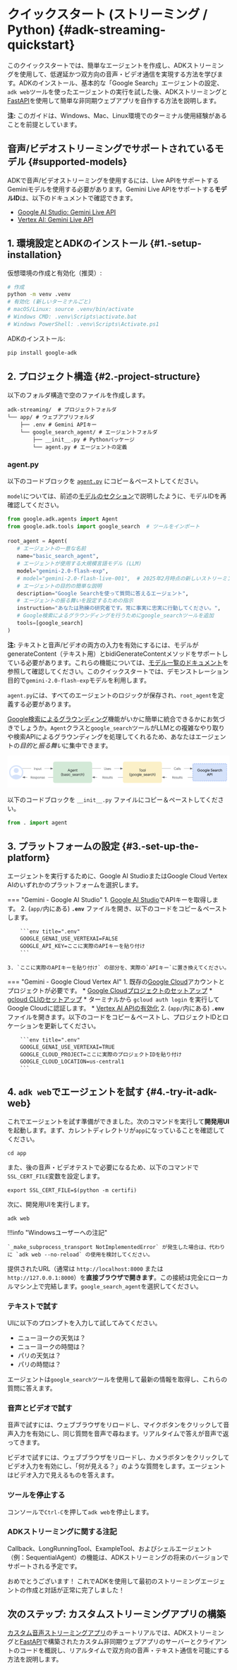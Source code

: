 # クイックスタート (ストリーミング / Python) {#adk-streaming-quickstart}

このクイックスタートでは、簡単なエージェントを作成し、ADKストリーミングを使用して、低遅延かつ双方向の音声・ビデオ通信を実現する方法を学びます。ADKのインストール、基本的な「Google Search」エージェントの設定、`adk web`ツールを使ったエージェントの実行を試した後、ADKストリーミングと[FastAPI](https://fastapi.tiangolo.com/)を使用して簡単な非同期ウェブアプリを自作する方法を説明します。

**注:** このガイドは、Windows、Mac、Linux環境でのターミナル使用経験があることを前提としています。

## 音声/ビデオストリーミングでサポートされているモデル {#supported-models}

ADKで音声/ビデオストリーミングを使用するには、Live APIをサポートするGeminiモデルを使用する必要があります。Gemini Live APIをサポートする**モデルID**は、以下のドキュメントで確認できます。

-   [Google AI Studio: Gemini Live API](https://ai.google.dev/gemini-api/docs/models#live-api)
-   [Vertex AI: Gemini Live API](https://cloud.google.com/vertex-ai/generative-ai/docs/live-api)

## 1. 環境設定とADKのインストール {#1.-setup-installation}

仮想環境の作成と有効化（推奨）:

```bash
# 作成
python -m venv .venv
# 有効化 (新しいターミナルごと)
# macOS/Linux: source .venv/bin/activate
# Windows CMD: .venv\Scripts\activate.bat
# Windows PowerShell: .venv\Scripts\Activate.ps1
```

ADKのインストール:

```bash
pip install google-adk
```

## 2. プロジェクト構造 {#2.-project-structure}

以下のフォルダ構造で空のファイルを作成します。

```console
adk-streaming/  # プロジェクトフォルダ
└── app/ # ウェブアプリフォルダ
    ├── .env # Gemini APIキー
    └── google_search_agent/ # エージェントフォルダ
        ├── __init__.py # Pythonパッケージ
        └── agent.py # エージェントの定義
```

### agent.py

以下のコードブロックを [`agent.py`](http://agent.py) にコピー＆ペーストしてください。

`model`については、前述の[モデルのセクション](#supported-models)で説明したように、モデルIDを再確認してください。

```py
from google.adk.agents import Agent
from google.adk.tools import google_search  # ツールをインポート

root_agent = Agent(
   # エージェントの一意な名前
   name="basic_search_agent",
   # エージェントが使用する大規模言語モデル (LLM)
   model="gemini-2.0-flash-exp",
   # model="gemini-2.0-flash-live-001",  # 2025年2月時点の新しいストリーミングモデルバージョン
   # エージェントの目的の簡単な説明
   description="Google Searchを使って質問に答えるエージェント",
   # エージェントの振る舞いを設定するための指示
   instruction="あなたは熟練の研究者です。常に事実に忠実に行動してください。",
   # Google検索によるグラウンディングを行うためにgoogle_searchツールを追加
   tools=[google_search]
)
```

**注:** テキストと音声/ビデオの両方の入力を有効にするには、モデルがgenerateContent（テキスト用）とbidiGenerateContentメソッドをサポートしている必要があります。これらの機能については、[モデル一覧のドキュメント](https://ai.google.dev/api/models#method:-models.list)を参照して確認してください。このクイックスタートでは、デモンストレーション目的で`gemini-2.0-flash-exp`モデルを利用します。

`agent.py`には、すべてのエージェントのロジックが保存され、`root_agent`を定義する必要があります。

[Google検索によるグラウンディング](https://ai.google.dev/gemini-api/docs/grounding?lang=python#configure-search)機能がいかに簡単に統合できるかにお気づきでしょうか。`Agent`クラスと`google_search`ツールがLLMとの複雑なやり取りや検索APIによるグラウンディングを処理してくれるため、あなたはエージェントの*目的*と*振る舞い*に集中できます。

![intro_components.png](../../assets/quickstart-streaming-tool.png)

以下のコードブロックを `__init__.py` ファイルにコピー＆ペーストしてください。

```py title="__init__.py"
from . import agent
```

## 3. プラットフォームの設定 {#3.-set-up-the-platform}

エージェントを実行するために、Google AI StudioまたはGoogle Cloud Vertex AIのいずれかのプラットフォームを選択します。

=== "Gemini - Google AI Studio"
    1. [Google AI Studio](https://aistudio.google.com/apikey)でAPIキーを取得します。
    2. (`app/`内にある) **`.env`** ファイルを開き、以下のコードをコピー＆ペーストします。

        ```env title=".env"
        GOOGLE_GENAI_USE_VERTEXAI=FALSE
        GOOGLE_API_KEY=ここに実際のAPIキーを貼り付け
        ```

    3. `ここに実際のAPIキーを貼り付け` の部分を、実際の`APIキー`に置き換えてください。

=== "Gemini - Google Cloud Vertex AI"
    1. 既存の[Google Cloud](https://cloud.google.com/?e=48754805&hl=en)アカウントとプロジェクトが必要です。
        * [Google Cloudプロジェクトのセットアップ](https://cloud.google.com/vertex-ai/generative-ai/docs/start/quickstarts/quickstart-multimodal#setup-gcp)
        * [gcloud CLIのセットアップ](https://cloud.google.com/vertex-ai/generative-ai/docs/start/quickstarts/quickstart-multimodal#setup-local)
        * ターミナルから `gcloud auth login` を実行してGoogle Cloudに認証します。
        * [Vertex AI APIの有効化](https://console.cloud.google.com/flows/enableapi?apiid=aiplatform.googleapis.com)
    2. (`app/`内にある) **`.env`** ファイルを開きます。以下のコードをコピー＆ペーストし、プロジェクトIDとロケーションを更新してください。

        ```env title=".env"
        GOOGLE_GENAI_USE_VERTEXAI=TRUE
        GOOGLE_CLOUD_PROJECT=ここに実際のプロジェクトIDを貼り付け
        GOOGLE_CLOUD_LOCATION=us-central1
        ```

## 4. `adk web`でエージェントを試す {#4.-try-it-adk-web}

これでエージェントを試す準備ができました。次のコマンドを実行して**開発用UI**を起動します。まず、カレントディレクトリが`app`になっていることを確認してください。

```shell
cd app
```

また、後の音声・ビデオテストで必要になるため、以下のコマンドで`SSL_CERT_FILE`変数を設定します。

```shell
export SSL_CERT_FILE=$(python -m certifi)
```

次に、開発用UIを実行します。

```shell
adk web
```

!!!info "Windowsユーザーへの注記"

    `_make_subprocess_transport NotImplementedError` が発生した場合は、代わりに `adk web --no-reload` の使用を検討してください。

提供されたURL（通常は `http://localhost:8000` または `http://127.0.0.1:8000`）を**直接ブラウザで開きます**。この接続は完全にローカルマシン上で完結します。`google_search_agent`を選択してください。

### テキストで試す

UIに以下のプロンプトを入力して試してみてください。

*   ニューヨークの天気は？
*   ニューヨークの時間は？
*   パリの天気は？
*   パリの時間は？

エージェントは`google_search`ツールを使用して最新の情報を取得し、これらの質問に答えます。

### 音声とビデオで試す

音声で試すには、ウェブブラウザをリロードし、マイクボタンをクリックして音声入力を有効にし、同じ質問を音声で尋ねます。リアルタイムで答えが音声で返ってきます。

ビデオで試すには、ウェブブラウザをリロードし、カメラボタンをクリックしてビデオ入力を有効にし、「何が見える？」のような質問をします。エージェントはビデオ入力で見えるものを答えます。

### ツールを停止する

コンソールで`Ctrl-C`を押して`adk web`を停止します。

### ADKストリーミングに関する注記

Callback、LongRunningTool、ExampleTool、およびシェルエージェント（例：SequentialAgent）の機能は、ADKストリーミングの将来のバージョンでサポートされる予定です。

おめでとうございます！ これでADKを使用して最初のストリーミングエージェントの作成と対話が正常に完了しました！

## 次のステップ: カスタムストリーミングアプリの構築

[カスタム音声ストリーミングアプリ](../../streaming/custom-streaming.md)のチュートリアルでは、ADKストリーミングと[FastAPI](https://fastapi.tiangolo.com/)で構築されたカスタム非同期ウェブアプリのサーバーとクライアントのコードを概説し、リアルタイムで双方向の音声・テキスト通信を可能にする方法を説明します。